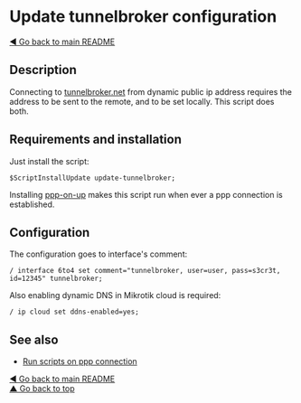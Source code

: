 # Update tunnelbroker configuration

[◀ Go back to main README](../)

## Description

Connecting to [tunnelbroker.net](https://github.com/lupael/Mikrotik-scripts/tree/6cea5a9f9b7f331ef0dcc7eb494887eef2441a62/tunnelbroker.net) from dynamic public ip address requires the address to be sent to the remote, and to be set locally. This script does both.

## Requirements and installation

Just install the script:

```text
$ScriptInstallUpdate update-tunnelbroker;
```

Installing [ppp-on-up](ppp-on-up.md) makes this script run when ever a ppp connection is established.

## Configuration

The configuration goes to interface's comment:

```text
/ interface 6to4 set comment="tunnelbroker, user=user, pass=s3cr3t, id=12345" tunnelbroker;
```

Also enabling dynamic DNS in Mikrotik cloud is required:

```text
/ ip cloud set ddns-enabled=yes;
```

## See also

* [Run scripts on ppp connection](ppp-on-up.md)

[◀ Go back to main README](../)  
[▲ Go back to top](update-tunnelbroker.md#top)

